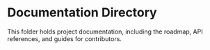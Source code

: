 # Documentation Directory

This folder holds project documentation, including the roadmap, API references, and guides for contributors.
